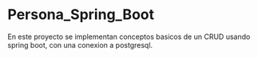 # Persona_Spring_Boot
En este proyecto se implementan conceptos basicos de un CRUD usando spring boot, con una conexion a postgresql.
